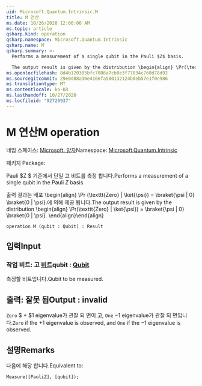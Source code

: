 ```yaml
---
uid: Microsoft.Quantum.Intrinsic.M
title: M 연산
ms.date: 10/26/2020 12:00:00 AM
ms.topic: article
qsharp.kind: operation
qsharp.namespace: Microsoft.Quantum.Intrinsic
qsharp.name: M
qsharp.summary: >-
  Performs a measurement of a single qubit in the Pauli $Z$ basis.

  The output result is given by the distribution \begin{align} \Pr(\texttt{Zero} | \ket{\psi}) = \braket{\psi | 0} \braket{0 | \psi}. \end{align}
ms.openlocfilehash: 8d4b120385bfc7086a7cb0e3f77034c760d78d92
ms.sourcegitcommit: 29e0d88a30e4166fa580132124b0eb57e1f0e986
ms.translationtype: MT
ms.contentlocale: ko-KR
ms.lasthandoff: 10/27/2020
ms.locfileid: "92720937"
---
```

# <a name="m-operation"></a><span data-ttu-id="41214-102">M 연산</span><span class="sxs-lookup"><span data-stu-id="41214-102">M operation</span></span>

<span data-ttu-id="41214-103">네임 스페이스: [Microsoft. 양자](xref:Microsoft.Quantum.Intrinsic)</span><span class="sxs-lookup"><span data-stu-id="41214-103">Namespace: [Microsoft.Quantum.Intrinsic](xref:Microsoft.Quantum.Intrinsic)</span></span>

<span data-ttu-id="41214-104">패키지 [](https://nuget.org/packages/)</span><span class="sxs-lookup"><span data-stu-id="41214-104">Package: [](https://nuget.org/packages/)</span></span>


<span data-ttu-id="41214-105">Pauli $Z $ 기준에서 단일 고 비트를 측정 합니다.</span><span class="sxs-lookup"><span data-stu-id="41214-105">Performs a measurement of a single qubit in the Pauli $Z$ basis.</span></span>

<span data-ttu-id="41214-106">출력 결과는 배포 \begin{align} \Pr (\texttt{Zero} | \ket{\psi}) = \braket{\psi | 0} \braket{0 | \psi}.에 의해 제공 됩니다.</span><span class="sxs-lookup"><span data-stu-id="41214-106">The output result is given by the distribution \begin{align} \Pr(\texttt{Zero} | \ket{\psi}) = \braket{\psi | 0} \braket{0 | \psi}.</span></span>
<span data-ttu-id="41214-107">\end{align}</span><span class="sxs-lookup"><span data-stu-id="41214-107">\end{align}</span></span>

```qsharp
operation M (qubit : Qubit) : Result
```


## <a name="input"></a><span data-ttu-id="41214-108">입력</span><span class="sxs-lookup"><span data-stu-id="41214-108">Input</span></span>

### <a name="qubit--qubit"></a><span data-ttu-id="41214-109">작업 비트: 고 [비트](xref:microsoft.quantum.lang-ref.qubit)</span><span class="sxs-lookup"><span data-stu-id="41214-109">qubit : [Qubit](xref:microsoft.quantum.lang-ref.qubit)</span></span>

<span data-ttu-id="41214-110">측정할 비트입니다.</span><span class="sxs-lookup"><span data-stu-id="41214-110">Qubit to be measured.</span></span>



## <a name="output--__invalidresult__"></a><span data-ttu-id="41214-111">출력: __잘못 <Result> 됨__</span><span class="sxs-lookup"><span data-stu-id="41214-111">Output : __invalid<Result>__</span></span>

<span data-ttu-id="41214-112">`Zero` $ + $1 eigenvalue가 관찰 되 면이 고, `One` $-$1 eigenvalue가 관찰 되 면입니다.</span><span class="sxs-lookup"><span data-stu-id="41214-112">`Zero` if the $+1$ eigenvalue is observed, and `One` if the $-1$ eigenvalue is observed.</span></span>

## <a name="remarks"></a><span data-ttu-id="41214-113">설명</span><span class="sxs-lookup"><span data-stu-id="41214-113">Remarks</span></span>

<span data-ttu-id="41214-114">다음에 해당 합니다.</span><span class="sxs-lookup"><span data-stu-id="41214-114">Equivalent to:</span></span>

```qsharp
Measure([PauliZ], [qubit]);
```
